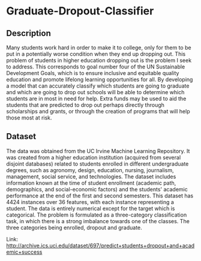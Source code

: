 # Graduate-Dropout-Classifier

## Description

Many students work hard in order to make it to college, only for them to be put in a potentially worse condition when they end up dropping out. This problem of students in higher education dropping out is the problem I seek to address. This corresponds to goal number four of the UN Sustainable Development Goals, which is to ensure inclusive and equitable quality education and promote lifelong learning opportunities for all. By developing a model that can accurately classify which students are going to graduate and which are going to drop out schools will be able to determine which students are in most in need for help. Extra funds may be used to aid the students that are predicted to drop out perhaps directly through scholarships and grants, or through the creation of programs that will help those most at risk.

## Dataset

The data was obtained from the UC Irvine Machine Learning Repository. It was created from a higher education institution (acquired from several disjoint databases) related to students enrolled in different undergraduate degrees, such as agronomy, design, education, nursing, journalism, management, social service, and technologies. The dataset includes information known at the time of student enrollment (academic path, demographics, and social-economic factors) and the students' academic performance at the end of the first and second semesters. This dataset has 4424 instances over 36 features, with each instance representing a student. The data is entirely numerical except for the target which is categorical. The problem is formulated as a three-category classification task, in which there is a strong imbalance towards one of the classes. The three categories being enrolled, dropout and graduate. 

Link: http://archive.ics.uci.edu/dataset/697/predict+students+dropout+and+academic+success
